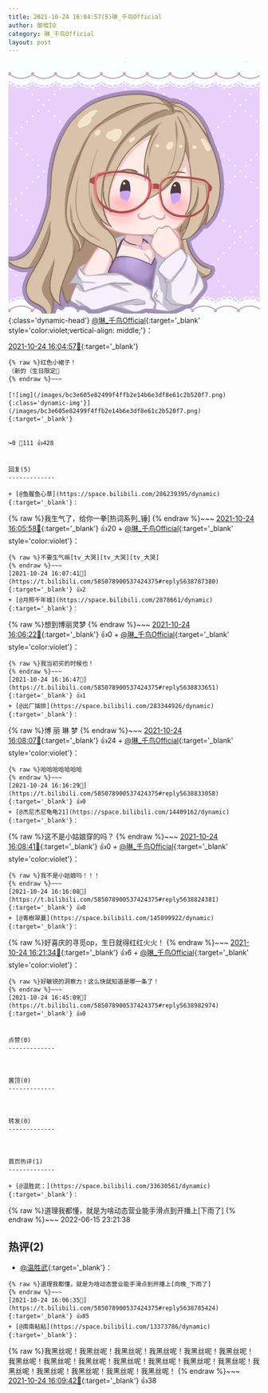 ```yaml
---
title: 2021-10-24 16:04:57(5)琳_千鸟Official
author: 御坂IO
category: 琳_千鸟Official
layout: post
---
```


![img](/images/c0a88f85ebd0d056f37b114e0748e69556c8b488.jpg){:class='dynamic-head'}
[@琳_千鸟Official](https://space.bilibili.com/1620923329/dynamic){:target='_blank' style='color:violet;vertical-align: middle;'}：

[2021-10-24 16:04:57🔗](https://t.bilibili.com/585078900537424375){:target='_blank'}

~~~
{% raw %}红色小裙子！
（新的（生日限定🎂
{% endraw %}~~~

[![img](/images/bc3e605e82499f4ffb2e14b6e3df8e61c2b520f7.png){:class='dynamic-img'}](/images/bc3e605e82499f4ffb2e14b6e3df8e61c2b520f7.png){:target='_blank'}


↪️0 💬111 👍428


回复(5)
-------------

+ [@鱼腥鱼心草](https://space.bilibili.com/286239395/dynamic){:target='_blank'}：
~~~
{% raw %}我生气了，给你一拳[热词系列_锤]
{% endraw %}~~~
[2021-10-24 16:05:58🔗](https://t.bilibili.com/585078900537424375#reply5638777204){:target='_blank'} 👍20
    + [@琳_千鸟Official](https://space.bilibili.com/1620923329/dynamic){:target='_blank' style='color:violet'}：
~~~
{% raw %}不要生气嘛[tv_大哭][tv_大哭][tv_大哭]
{% endraw %}~~~
[2021-10-24 16:07:41🔗](https://t.bilibili.com/585078900537424375#reply5638787380){:target='_blank'} 👍2
+ [@月照千年城](https://space.bilibili.com/2878661/dynamic){:target='_blank'}：
~~~
{% raw %}想到博丽灵梦
{% endraw %}~~~
[2021-10-24 16:06:22🔗](https://t.bilibili.com/585078900537424375#reply5638777830){:target='_blank'} 👍0
    + [@琳_千鸟Official](https://space.bilibili.com/1620923329/dynamic){:target='_blank' style='color:violet'}：
~~~
{% raw %}我当初买的时候也！
{% endraw %}~~~
[2021-10-24 16:16:47🔗](https://t.bilibili.com/585078900537424375#reply5638833651){:target='_blank'} 👍1
+ [@出厂插排](https://space.bilibili.com/283344926/dynamic){:target='_blank'}：
~~~
{% raw %}博    丽    琳    梦
{% endraw %}~~~
[2021-10-24 16:08:07🔗](https://t.bilibili.com/585078900537424375#reply5638795793){:target='_blank'} 👍24
    + [@琳_千鸟Official](https://space.bilibili.com/1620923329/dynamic){:target='_blank' style='color:violet'}：
~~~
{% raw %}哈哈哈哈哈哈哈
{% endraw %}~~~
[2021-10-24 16:16:29🔗](https://t.bilibili.com/585078900537424375#reply5638833058){:target='_blank'} 👍0
+ [@杰尼杰尼龟龟21](https://space.bilibili.com/14409162/dynamic){:target='_blank'}：
~~~
{% raw %}这不是小姑娘穿的吗？
{% endraw %}~~~
[2021-10-24 16:08:41🔗](https://t.bilibili.com/585078900537424375#reply5638796758){:target='_blank'} 👍0
    + [@琳_千鸟Official](https://space.bilibili.com/1620923329/dynamic){:target='_blank' style='color:violet'}：
~~~
{% raw %}我不是小姑娘吗！！！
{% endraw %}~~~
[2021-10-24 16:16:08🔗](https://t.bilibili.com/585078900537424375#reply5638824381){:target='_blank'} 👍0
+ [@青樹翠蔓](https://space.bilibili.com/145099922/dynamic){:target='_blank'}：
~~~
{% raw %}好喜庆的寻觅op，生日就得红红火火！
{% endraw %}~~~
[2021-10-24 16:21:34🔗](https://t.bilibili.com/585078900537424375#reply5638862501){:target='_blank'} 👍6
    + [@琳_千鸟Official](https://space.bilibili.com/1620923329/dynamic){:target='_blank' style='color:violet'}：
~~~
{% raw %}好敏锐的洞察力！这么快就知道是哪一条了！
{% endraw %}~~~
[2021-10-24 16:45:09🔗](https://t.bilibili.com/585078900537424375#reply5638982974){:target='_blank'} 👍0


点赞(0)
-------------



置顶(0)
-------------



转发(0)
-------------



首页热评(1)
-------------

+ [@温胜武：](https://space.bilibili.com/33630561/dynamic){:target='_blank'}：
~~~
{% raw %}道理我都懂，就是为啥动态营业能手滑点到开播上[下雨了]
{% endraw %}~~~
2022-06-15 23:21:38


热评(2)
-------------

+ [@温胜武](https://space.bilibili.com/33630561/dynamic){:target='_blank'}：
~~~
{% raw %}道理我都懂，就是为啥动态营业能手滑点到开播上[向晚_下雨了]
{% endraw %}~~~
[2021-10-24 16:06:35🔗](https://t.bilibili.com/585078900537424375#reply5638785424){:target='_blank'} 👍85
+ [@南南粘粘](https://space.bilibili.com/13373786/dynamic){:target='_blank'}：
~~~
{% raw %}我黑丝呢！我黑丝呢！我黑丝呢！我黑丝呢！我黑丝呢！我黑丝呢！我黑丝呢！我黑丝呢！我黑丝呢！我黑丝呢！我黑丝呢！我黑丝呢！我黑丝呢！我黑丝呢！我黑丝呢！我黑丝呢！我黑丝呢！我黑丝呢！
{% endraw %}~~~
[2021-10-24 16:09:42🔗](https://t.bilibili.com/585078900537424375#reply5638793640){:target='_blank'} 👍38


